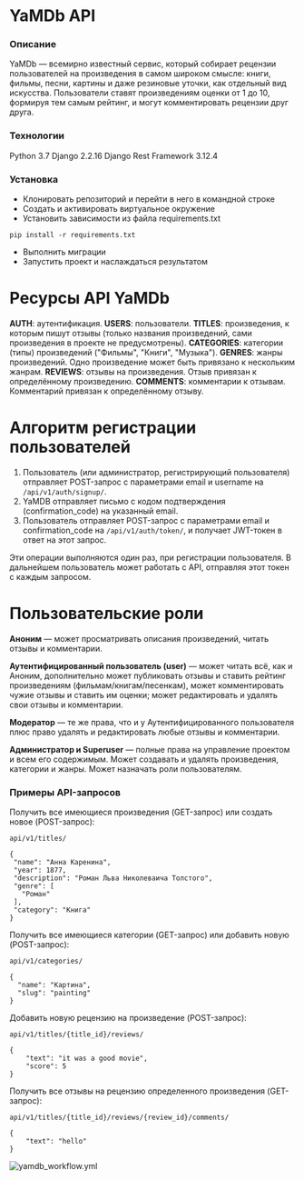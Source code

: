 # YaMDb API
### Описание
YaMDb — всемирно известный сервис, который собирает рецензии пользователей на произведения в самом широком смысле: книги, фильмы, песни, картины и даже резиновые уточки, как отдельный вид искусства. Пользователи ставят произведениям оценки от 1 до 10, формируя тем самым рейтинг, и могут комментировать рецензии друг друга.

### Технологии
Python 3.7
Django 2.2.16
Django Rest Framework 3.12.4

### Установка
- Клонировать репозиторий и перейти в него в командной строке
- Cоздать и активировать виртуальное окружение
- Установить зависимости из файла requirements.txt
```
pip install -r requirements.txt
```
- Выполнить миграции
- Запустить проект и наслаждаться результатом


# Ресурсы API YaMDb

**AUTH**: аутентификация.
**USERS**: пользователи.
**TITLES**: произведения, к которым пишут отзывы (только названия произведений, сами произведения в проекте не предусмотрены).
**CATEGORIES**: категории (типы) произведений ("Фильмы", "Книги", "Музыка").
**GENRES**: жанры произведений. Одно произведение может быть привязано к нескольким жанрам.
**REVIEWS**: отзывы на произведения. Отзыв привязан к определённому произведению.
**COMMENTS**: комментарии к отзывам. Комментарий привязан к определённому отзыву.

# Алгоритм регистрации пользователей
1. Пользователь (или администратор, регистрирующий пользователя) отправляет POST-запрос с параметрами email и username на `/api/v1/auth/signup/`.
2. YaMDB отправляет письмо с кодом подтверждения (confirmation_code) на указанный email.
3. Пользователь отправляет POST-запрос с параметрами email и confirmation_code на `/api/v1/auth/token/`, и получает JWT-токен в ответ на этот запрос.

Эти операции выполняются один раз, при регистрации пользователя. В дальнейшем пользователь может работать с API, отправляя этот токен с каждым запросом.


# Пользовательские роли

**Аноним** — может просматривать описания произведений, читать отзывы и комментарии.



**Аутентифицированный пользователь (user)** — может читать всё, как и Аноним, дополнительно может публиковать отзывы и ставить рейтинг произведениям (фильмам/книгам/песенкам), может комментировать чужие отзывы и ставить им оценки; может редактировать и удалять свои отзывы и комментарии.



**Модератор** — те же права, что и у Аутентифицированного пользователя плюс право удалять и редактировать любые отзывы и комментарии.



**Администратор и Superuser** — полные права на управление проектом и всем его содержимым. Может создавать и удалять произведения, категории и жанры. Может назначать роли пользователям.
### Примеры API-запросов
Получить все имеющиеся произведения (GET-запрос) или создать новое (POST-запрос):
 ```
api/v1/titles/

{
  "name": "Анна Каренина",
  "year": 1877,
  "description": "Роман Льва Николеваича Толстого",
  "genre": [
    "Роман"
  ],
  "category": "Книга"
}
```
Получить все имеющиеся категории (GET-запрос) или добавить новую (POST-запрос):
```
api/v1/categories/

{
  "name": "Картина",
  "slug": "painting"
}
```
 Добавить новую рецензию на произведение (POST-запрос):
```
api/v1/titles/{title_id}/reviews/

{
    "text": "it was a good movie",
    "score": 5
}
```
Получить все отзывы на рецензию определенного произведения (GET-запрос):
```
api/v1/titles/{title_id}/reviews/{review_id}/comments/

{
    "text": "hello"
}
```
![yamdb_workflow.yml](https://github.com/github/docs/actions/workflows/main.yml/badge.svg)